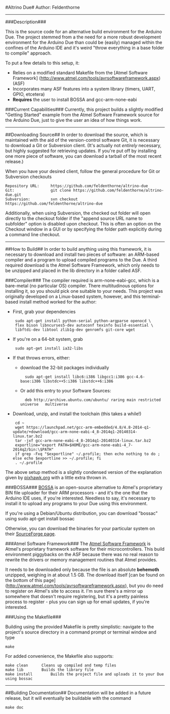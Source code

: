 #Altrino Due#
Author: Feldenthorne
- - -
###Description###

This is the source code for an alternative build environment for the Arduino Due. The project 
stemmed from a the need for a more robust development environment for the Arduino
Due than could be (easily) managed within the confines of the Arduino IDE and it's weird
"throw everything in a base folder to compile" approach.

To put a few details to this setup, it:

* Relies on a modified standard Makefile from the [Atmel Software Framework]
(http://www.atmel.com/tools/avrsoftwareframework.aspx) (ASF)
* Incorporates many ASF features into a system library (timers, UART, GPIO, etcetera)
* __Requires__ the user to install BOSSA and gcc-arm-none-eabi

###Current Capabilities###
Currently, this project builds a slightly modified "Getting Started" example from the
Atmel Software Framework source for the Arduino Due, just to give the user an idea of how 
things work.

- - -

##Downloading Source##
In order to download the source, which is maintained with the aid of the version-control 
software Git, it is necessary to download a Git or Subversion client. (It's actually not 
_entirely_ necessary, but highly suggested for retrieving updates. If you're put off by 
installing one more piece of software, you can download a tarball of the most recent release.)

When you have your desired client, follow the general procedure for Git or Subversion checkouts

    Repository URL: 	https://github.com/feldenthorne/altrino-due
    Git: 				git clone https://github.com/feldenthorne/altrino-due.git
    Subversion: 		svn checkout https://github.com/feldenthorne/altrino-due

Additionally, when using Subversion, the checked out folder will open directly to the checkout 
folder if the "append source URL name to subfolder" option is disabled upon checkout. This is 
often an option on the Checkout window in a GUI or by specifying the folder path explicitly 
during a command line checkout. 
- - -

##How to Build##
In order to build anything using this framework, it is necessary to download and install two
pieces of software: an ARM-based compiler and a program to upload compiled programs to the Due.
A third required download is the Atmel Software Framework, which only needs to be unzipped and
placed in the lib directory in a folder called ASF.

###Compiler###
The compiler required is arm-none-eabi-gcc, which is a bare-metal (no particular OS) compiler. 
There multitudinous options for installing it, so you should pick one suitable to your needs. 
This project was originally developed on a Linux-based system, however, and this terminal-based 
install method worked for the author:

 * First, grab your dependencies

		sudo apt-get install python-serial python-argparse openocd \
    	flex bison libncurses5-dev autoconf texinfo build-essential \
    	libftdi-dev libtool zlib1g-dev genromfs git-core wget
    
 * If you're on a 64-bit system, grab

		sudo apt-get install ia32-libs

 * If that throws errors, either: 
 	* download the 32-bit packages individually

			sudo apt-get install libc6:i386 libgcc1:i386 gcc-4.6-base:i386 libstdc++5:i386 libstdc++6:i386

 	* Or add this entry to your Software Sources: 

			deb http://archive.ubuntu.com/ubuntu/ raring main restricted universe   multiverse

 * Download, unzip, and install the toolchain (this takes a while!)

		cd ~
		wget https://launchpad.net/gcc-arm-embedded/4.8/4.8-2014-q1-update/+download/gcc-arm-none-eabi-4_8-2014q1-20140314-linux.tar.bz2
		tar -jxf gcc-arm-none-eabi-4_8-2014q1-20140314-linux.tar.bz2
		exportline="export PATH=$HOME/gcc-arm-none-eabi-4_7-2014q2/bin:\$PATH"
		if grep -Fxq "$exportline" ~/.profile; then echo nothing to do ; else echo $exportline >> ~/.profile; fi
		. ~/.profile

The above setup method is a slightly condensed version of the explanation given by
[pixhawk.org](http://pixhawk.org/dev/toolchain_installation_lin) with a little extra thrown in.

	
###BOSSA### 
[BOSSA](http://www.shumatech.com/web/products/bossa) is an open-source alternative to Atmel's 
proprietary BIN file uploader for their ARM processors - and it's the one that the Arduino 
IDE uses, if you're interested. Needless to say, it's necessary to install it to upload any 
programs to your Due using this environment.

If you're using a Debian/Ubuntu distribution, you can download "bossac" using
	sudo apt-get install bossac

Otherwise, you can download the binaries for your particular system on their [SourceForge
page](http://sourceforge.net/projects/b-o-s-s-a/files/).

###Atmel Software Framework### 
The [Atmel Software Framework](http://www.atmel.com/tools/avrsoftwareframework.aspx) is 
Atmel's proprietary framework software for their  microcontrollers. This build 
environment piggybacks on the ASF because there was no real reason to rewrite the drivers 
or memory management routines that Atmel provides.

It needs to be downloaded only because the file is an absolute __behemoth__ unzipped, 
weighing in at about 1.5 GB. The download itself 
[can be found on the bottom of this page]
(http://www.atmel.com/tools/avrsoftwareframework.aspx), but you do need to register on 
Atmel's site to access it. I'm sure there's a mirror up somewhere that doesn't require 
registering, but it's a pretty painless process to register - plus you can sign up for 
email updates, if you're interested.

###Using the Makefile###

Building using the provided Makefile is pretty simplistic: navigate to the project's
source directory in a command prompt or terminal window and type

	make

For added convenience, the Makefile also supports:

	make clean		Cleans up compiled and temp files
	make lib		Builds the library file
	make install		Builds the project file and uploads it to your Due using bossac

- - -

##Building Documentation##
Documentation will be added in a future release, but it will eventually be buildable with 
the command

	make doc
